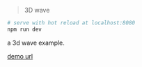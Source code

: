 > 3D wave

```bash
# serve with hot reload at localhost:8080
npm run dev
```

a 3d wave example.

[demo url](https://wangdashuaihenshuai.github.io/demo/star/)
